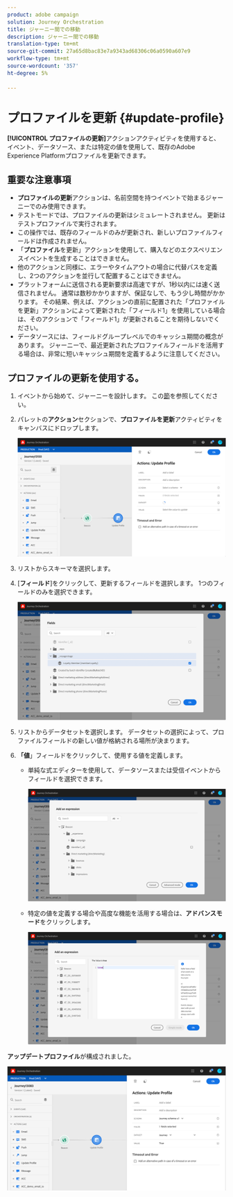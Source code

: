 ```yaml
---
product: adobe campaign
solution: Journey Orchestration
title: ジャーニー間での移動
description: ジャーニー間での移動
translation-type: tm+mt
source-git-commit: 27a65d8bac83e7a9343ad68306c06a0590a607e9
workflow-type: tm+mt
source-wordcount: '357'
ht-degree: 5%

---
```



# プロファイルを更新 {#update-profile}

**[!UICONTROL プロファイルの更新]**&#x200B;アクションアクティビティを使用すると、イベント、データソース、または特定の値を使用して、既存のAdobe Experience Platformプロファイルを更新できます。

## 重要な注意事項

* **プロファイルの更新**&#x200B;アクションは、名前空間を持つイベントで始まるジャーニーでのみ使用できます。
* テストモードでは、プロファイルの更新はシミュレートされません。 更新はテストプロファイルで実行されます。
* この操作では、既存のフィールドのみが更新され、新しいプロファイルフィールドは作成されません。
* 「**プロファイル**&#x200B;を更新」アクションを使用して、購入などのエクスペリエンスイベントを生成することはできません。
* 他のアクションと同様に、エラーやタイムアウトの場合に代替パスを定義し、2つのアクションを並行して配置することはできません。
* プラットフォームに送信される更新要求は高速ですが、1秒以内には速く送信されません。 通常は数秒かかりますが、保証なしで、もう少し時間がかかります。 その結果、例えば、アクションの直前に配置された「プロファイルを更新」アクションによって更新された「フィールド1」を使用している場合は、そのアクションで「フィールド1」が更新されることを期待しないでください。
* データソースには、フィールドグループレベルでのキャッシュ期間の概念があります。 ジャーニーで、最近更新されたプロファイルフィールドを活用する場合は、非常に短いキャッシュ期間を定義するように注意してください。

## プロファイルの更新を使用する。

1. イベントから始めて、ジャーニーを設計します。 この[節](../building-journeys/journey.md)を参照してください。

1. パレットの&#x200B;**アクション**&#x200B;セクションで、**プロファイルを更新**&#x200B;アクティビティをキャンバスにドロップします。

   ![](../assets/profileupdate0.png)

1. リストからスキーマを選択します。

1. [**フィールド**]をクリックして、更新するフィールドを選択します。 1つのフィールドのみを選択できます。

   ![](../assets/profileupdate2.png)

1. リストからデータセットを選択します。 データセットの選択によって、プロファイルフィールドの新しい値が格納される場所が決まります。

1. **「値**」フィールドをクリックして、使用する値を定義します。

   * 単純な式エディターを使用して、データソースまたは受信イベントからフィールドを選択できます。

      ![](../assets/profileupdate4.png)

   * 特定の値を定義する場合や高度な機能を活用する場合は、**アドバンスモード**&#x200B;をクリックします。

      ![](../assets/profileupdate3.png)

**アップデートプロファイル**&#x200B;が構成されました。

![](../assets/profileupdate1.png)

